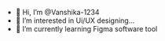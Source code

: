 - 👋 Hi, I’m @Vanshika-1234
- 👀 I’m interested in Ui/UX designing...
- 🌱 I’m currently learning Figma software tool

<!---
Vanshika-1234/Vanshika-1234 is a ✨ special ✨ repository because its `README.md` (this file) appears on your GitHub profile.
You can click the Preview link to take a look at your changes.
--->
